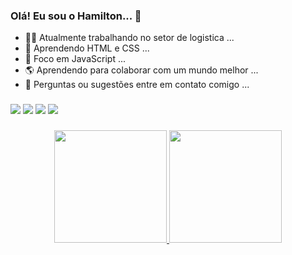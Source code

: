 ### Olá! Eu sou o Hamilton... 👋

<!--
**Hamilton8780/Hamilton8780** is a ✨ _special_ ✨ repository because its `README.md` (this file) appears on your GitHub profile.

Here are some ideas to get you started:-->

- 💆‍♂️ Atualmente trabalhando no setor de logistica ...
- 🌱 Aprendendo HTML e CSS ...
- 🔭 Foco em JavaScript ...
- 🌎 Aprendendo para colaborar com um mundo melhor ...
- 💬 Perguntas ou sugestões entre em contato comigo ...
  ###
  
<div> 
    <a href = "mailto:contato.hamilton8780@gmail.com"><img src="https://img.shields.io/badge/-Gmail-%23333?style=for-the-badge&logo=gmail&logoColor=white" target="_blank"></a>
  <a href="https://instagram.com/hamiltonalmeidamagalhaes" target="_blank"><img src="https://img.shields.io/badge/-Instagram-%23E4405F?style=for-the-badge&logo=instagram&logoColor=white" target="_blank"></a>
  <a href="https://discord.gg/mZaVVFQq" target="_blank"><img src="https://img.shields.io/badge/Discord-7289DA?style=for-the-badge&logo=discord&logoColor=white" target="_blank"></a>
  <a href="https://t.me/Hamilton8780 target="_blank"><img src="https://img.shields.io/badge/Telegram-2CA5E0?style=for-the-badge&logo=telegram&logoColor=white" target="_blank"></a>
</div>
    
###

<div align="center">
  <a href="https://github.com/Hamilton8780">
  <img height="180em" src="https://github-readme-stats.vercel.app/api?username=Hamilton8780&show_icons=true&theme=algolia&include_all_commits=true&count_private=true"/>
  <img height="180em" src="https://github-readme-stats.vercel.app/api/top-langs/?username=Hamilton8780&layout=compact&langs_count=7&theme=algolia"/>
</div>


